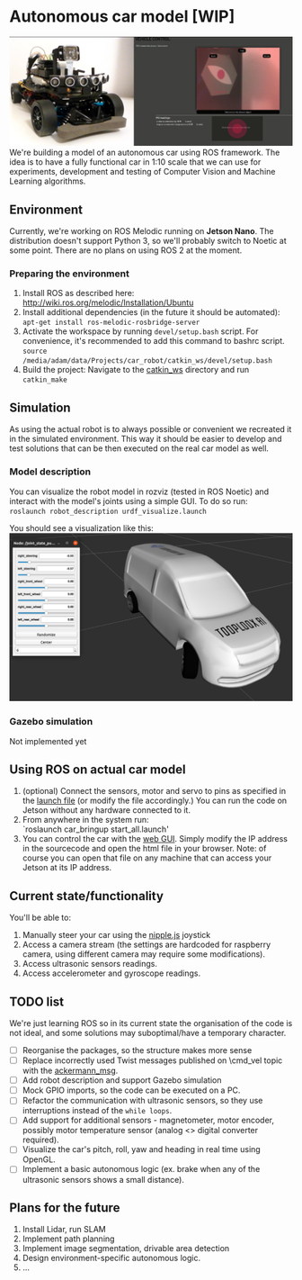 # Autonomous car model [WIP]
![project overview](media/overview.JPG)  
We're building a model of an autonomous car using ROS framework. The idea is to have a fully functional car in 1:10 scale that we can use for experiments, development and testing of Computer Vision and Machine Learning algorithms.

## Environment
Currently, we're working on ROS Melodic running on **Jetson Nano**. The distribution doesn't support Python 3, so we'll probably switch to Noetic at some point. There are no plans on using ROS 2 at the moment.

### Preparing the environment
1. Install ROS as described here: http://wiki.ros.org/melodic/Installation/Ubuntu
2. Install additional dependencies (in the future it should be automated):  
`apt-get install ros-melodic-rosbridge-server`
3. Activate the workspace by running `devel/setup.bash` script. For convenience, it's recommended to add this command to bashrc script.  
   `source /media/adam/data/Projects/car_robot/catkin_ws/devel/setup.bash`
4. Build the project:
Navigate to the [catkin_ws](catkin_ws) directory and run `catkin_make`
   
## Simulation
As using the actual robot is to always possible or convenient we recreated it in the simulated environment. This way it should be easier to develop and test solutions that can be then executed on the real car model as well.

### Model description
You can visualize the robot model in rozviz (tested in ROS Noetic) and interact with the model's joints using a simple GUI.
To do so run:  
`roslaunch robot_description urdf_visualize.launch`

You should see a visualization like this:
![project overview](media/urdf_viz.png)

### Gazebo simulation
Not implemented yet
   
## Using ROS on actual car model
1. (optional) Connect the sensors, motor and servo to pins as specified in the [launch file](catkin_ws/src/car_bringup/launch/start_all.launch) (or modify the file accordingly.) You can run the code on Jetson without any hardware connected to it.
2. From anywhere in the system run:  
`roslaunch car_bringup start_all.launch'
3. You can control the car with the [web GUI](catkin_ws/src/robot_gui_bridge/gui/gui.html). Simply modify the IP address in the sourcecode and open the html file in your browser. Note: of course you can open that file on any machine that can access your Jetson at its IP address.

## Current state/functionality
You'll be able to:
1. Manually steer your car using the [nipple.js](https://yoannmoi.net/nipplejs/) joystick
2. Access a camera stream (the settings are hardcoded for raspberry camera, using different camera may require some modifications).
3. Access ultrasonic sensors readings.
4. Access accelerometer and gyroscope readings.

## TODO list
We're just learning ROS so in its current state the organisation of the code is not ideal, and some solutions may suboptimal/have a temporary character.  
- [ ] Reorganise the packages, so the structure makes more sense
- [ ] Replace incorrectly used Twist messages published on \cmd_vel topic with the [ackermann_msg](http://wiki.ros.org/ackermann_msgs).
- [ ] Add robot description and support Gazebo simulation
- [ ] Mock GPIO imports, so the code can be executed on a PC.
- [ ] Refactor the communication with ultrasonic sensors, so they use interruptions instead of the `while loops`.
- [ ] Add support for additional sensors - magnetometer, motor encoder, possibly motor temperature sensor (analog <> digital converter required).
- [ ] Visualize the car's pitch, roll, yaw and heading in real time using OpenGL.
- [ ] Implement a basic autonomous logic (ex. brake when any of the ultrasonic sensors shows a small distance).

## Plans for the future
1. Install Lidar, run SLAM
2. Implement path planning
3. Implement image segmentation, drivable area detection
4. Design environment-specific autonomous logic.
5. ...